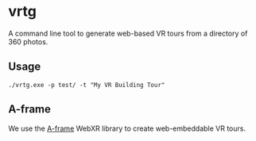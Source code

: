 # vrtg
A command line tool to generate web-based VR tours from a directory of 360 photos. 

## Usage
```
./vrtg.exe -p test/ -t "My VR Building Tour"
```
## A-frame
We use the [A-frame](https://github.com/aframevr/aframe) WebXR library to create web-embeddable VR tours.